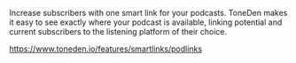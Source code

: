 Increase subscribers with one smart link for your podcasts. ToneDen makes it easy to see exactly where your podcast is available, linking potential and current subscribers to the listening platform of their choice.

https://www.toneden.io/features/smartlinks/podlinks
